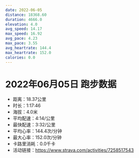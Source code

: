 ```yaml
---
date: 2022-06-05
distance: 18368.60
duration: 4666.0
elevation: 4.0
avg_speed: 14.17
max_speed: 16.92
avg_pace: 4.23
max_pace: 3.55
avg_heartrate: 144.4
max_heartrate: 152.0
calories: 0.0
---
```


# 2022年06月05日 跑步数据

- 距离：18.37公里
- 时长：1:17:46
- 海拔：4.0米
- 平均配速：4:14/公里
- 最快配速：3:32/公里
- 平均心率：144.4次/分钟
- 最大心率：152.0次/分钟
- 卡路里消耗：0.0千卡
- 活动链接：https://www.strava.com/activities/7258517543
